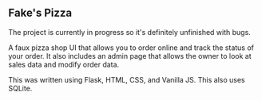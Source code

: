 ## Fake's Pizza

The project is currently in progress so it's definitely unfinished with bugs.

A faux pizza shop UI that allows you to order online and track the status of your order.
It also includes an admin page that allows the owner to look at sales data and modify order data.

This was written using Flask, HTML, CSS, and Vanilla JS.
This also uses SQLite.
